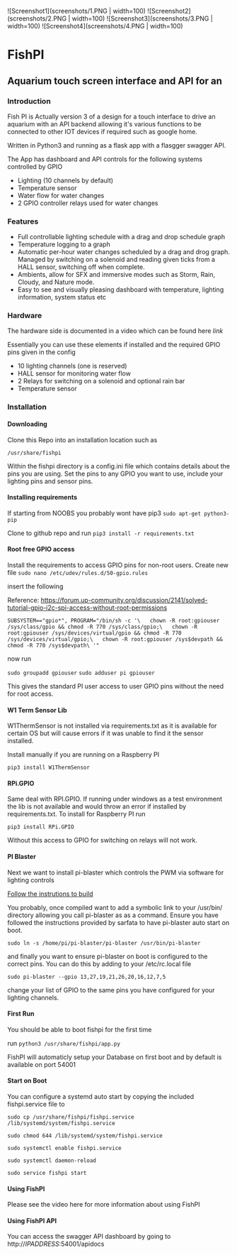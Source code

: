 

![Screenshot1](screenshots/1.PNG  | width=100)
![Screenshot2](screenshots/2.PNG  | width=100)
![Screenshot3](screenshots/3.PNG  | width=100)
![Screenshot4](screenshots/4.PNG  | width=100)

# FishPI 
## Aquarium touch screen interface and API for an

### Introduction
Fish PI is Actually version 3 of a design for a touch interface to drive an aquarium with an API backend allowing it's various functions to be connected to other IOT devices if required such as google home. 

Written in Python3 and running as a flask app with a flasgger swagger API. 

The App has dashboard and API controls for the following systems controlled by GPIO

- Lighting (10 channels by default) 
- Temperature sensor
- Water flow for water changes
- 2 GPIO controller relays used for water changes

### Features

- Full controllable lighting schedule with a drag and drop schedule graph
- Temperature logging to a graph
- Automatic per-hour water changes scheduled by a drag and drog graph. Managed by switching on a solenoid and reading given ticks from a HALL sensor, switching off when complete. 
- Ambients, allow for SFX and immersive modes such as Storm, Rain, Cloudy, and Nature mode. 
- Easy to see and visually pleasing dashboard with temperature, lighting information, system status etc

### Hardware

The hardware side is documented in a video which can be found here *link*

Essentially you can use these elements if installed and the required GPIO pins given in the config
- 10 lighting channels (one is reserved)
- HALL sensor for monitoring water flow
- 2 Relays for switching on a solenoid and optional rain bar
- Temperature sensor 

### Installation

#### Downloading

Clone this Repo into an installation location such as 

`/usr/share/fishpi`

Within the fishpi directory is a config.ini file which contains details about the pins you are using. 
Set the pins to any GPIO you want to use, include your lighting pins and sensor pins. 

#### Installing requirements

If starting from NOOBS you probably wont have pip3
`sudo apt-get python3-pip`

Clone to github repo and run 
`pip3 install -r requirements.txt`

#### Root free GPIO access

Install the requirements to access GPIO pins for non-root users. Create new file
`sudo nano /etc/udev/rules.d/50-gpio.rules`

insert the following

Reference: https://forum.up-community.org/discussion/2141/solved-tutorial-gpio-i2c-spi-access-without-root-permissions

` SUBSYSTEM=="gpio*", PROGRAM="/bin/sh -c '\  
    chown -R root:gpiouser /sys/class/gpio && chmod -R 770 /sys/class/gpio;\  
    chown -R root:gpiouser /sys/devices/virtual/gpio && chmod -R 770 /sys/devices/virtual/gpio;\  
    chown -R root:gpiouser /sys$devpath && chmod -R 770 /sys$devpath\ '"  
 `

now run

`
sudo groupadd gpiouser
`
`
sudo adduser pi gpiouser
`

This gives the standard PI user access to user GPIO pins without the need for root access. 

#### W1 Term Sensor Lib

W1ThermSensor is not installed via requirements.txt as it is available for certain OS but will cause errors if 
it was unable to find it the sensor installed. 

Install manually if you are running on a Raspberry PI 

`pip3 install W1ThermSensor`

#### RPi.GPIO

Same deal with RPI.GPIO. If running under windows as a test environment the lib is not available and would throw an error 
if installed by requirements.txt. To install for Raspberry PI run

`pip3 install RPi.GPIO`

Without this access to GPIO for switching on relays will not work. 

#### PI Blaster

Next we want to install pi-blaster which controls the PWM via software for lighting controls

[Follow the instrutions to build](https://github.com/sarfata/pi-blaster)

You probably, once compiled want to add a symbolic link to your /usr/bin/ directory allowing you call pi-blaster as
as a command. Ensure you have followed the instructions provided by sarfata to have pi-blaster auto start on boot. 

`sudo ln -s /home/pi/pi-blaster/pi-blaster /usr/bin/pi-blaster`

and finally you want to ensure pi-blaster on boot is configured to the correct pins. You can do this by adding to your
/etc/rc.local file

`sudo pi-blaster --gpio 13,27,19,21,26,20,16,12,7,5`

change your list of GPIO to the same pins you have configured for your lighting channels.

#### First Run

You should be able to boot fishpi for the first time

run `python3 /usr/share/fishpi/app.py`

FishPI will automaticly setup your Database on first boot and by default is available on port 54001

#### Start on Boot

You can configure a systemd auto start by copying the included fishpi.service file to

`sudo cp /usr/share/fishpi/fishpi.service /lib/systemd/system/fishpi.service`

`sudo chmod 644 /lib/systemd/system/fishpi.service`

`sudo systemctl enable fishpi.service`

`sudo systemctl daemon-reload`


`sudo service fishpi start` 


#### Using FishPI
Please see the video here for more information about using FishPI


#### Using FishPI API

You can access the swagger API dashboard by going to http://*IPADDRESS*:54001/apidocs





